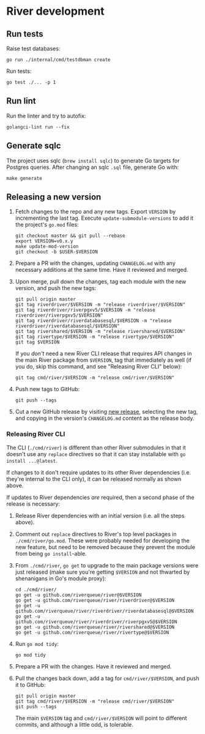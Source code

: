 # River development

## Run tests

Raise test databases:

    go run ./internal/cmd/testdbman create

Run tests:

    go test ./... -p 1

## Run lint

Run the linter and try to autofix:

    golangci-lint run --fix

## Generate sqlc

The project uses sqlc (`brew install sqlc`) to generate Go targets for Postgres
queries. After changing an sqlc `.sql` file, generate Go with:

    make generate

## Releasing a new version

1. Fetch changes to the repo and any new tags. Export `VERSION` by incrementing the last tag. Execute `update-submodule-versions` to add it the project's `go.mod` files:

    ```shell
    git checkout master && git pull --rebase
    export VERSION=v0.x.y
    make update-mod-version
    git checkout -b $USER-$VERSION
    ```

2. Prepare a PR with the changes, updating `CHANGELOG.md` with any necessary additions at the same time. Have it reviewed and merged.

3. Upon merge, pull down the changes, tag each module with the new version, and push the new tags:


    ```shell
    git pull origin master
    git tag riverdriver/$VERSION -m "release riverdriver/$VERSION"
    git tag riverdriver/riverpgxv5/$VERSION -m "release riverdriver/riverpgxv5/$VERSION"
    git tag riverdriver/riverdatabasesql/$VERSION -m "release riverdriver/riverdatabasesql/$VERSION"
    git tag rivershared/$VERSION -m "release rivershared/$VERSION"
    git tag rivertype/$VERSION -m "release rivertype/$VERSION"
    git tag $VERSION
    ```

    If you _don't_ need a new River CLI release that requires API changes in the main River package from `$VERSION`, tag that immediately as well (if you do, skip this command, and see "Releasing River CLI" below):

    ```shell
    git tag cmd/river/$VERSION -m "release cmd/river/$VERSION"
    ```

4. Push new tags to GitHub:

    ```shell
    git push --tags
    ```

5. Cut a new GitHub release by visiting [new release](https://github.com/riverqueue/river/releases/new), selecting the new tag, and copying in the version's `CHANGELOG.md` content as the release body.

### Releasing River CLI

The CLI (`./cmd/river`) is different than other River submodules in that it doesn't use any `replace` directives so that it can stay installable with `go install ...@latest`.

If changes to it don't require updates to its other River dependencies (i.e. they're internal to the CLI only), it can be released normally as shown above.

If updates to River dependencies _are_ required, then a second phase of the release is necessary:

1. Release River dependencies with an initial version (i.e. all the steps above).

2. Comment out `replace` directives to River's top level packages in `./cmd/river/go.mod`. These were probably needed for developing the new feature, but need to be removed because they prevent the module from being `go install`-able.

3. From `./cmd/river`, `go get` to upgrade to the main package versions were just released (make sure you're getting `$VERSION` and not thwarted by shenanigans in Go's module proxy):

    ```shell
    cd ./cmd/river/
    go get -u github.com/riverqueue/river@$VERSION
    go get -u github.com/riverqueue/river/riverdriver@$VERSION
    go get -u github.com/riverqueue/river/riverdriver/riverdatabasesql@$VERSION
    go get -u github.com/riverqueue/river/riverdriver/riverpgxv5@$VERSION
    go get -u github.com/riverqueue/river/rivershared@$VERSION
    go get -u github.com/riverqueue/river/rivertype@$VERSION
    ```

4. Run `go mod tidy`:

    ```shell
    go mod tidy
    ```

5. Prepare a PR with the changes. Have it reviewed and merged.

6. Pull the changes back down, add a tag for `cmd/river/$VERSION`, and push it to GitHub:

    ```shell
    git pull origin master
    git tag cmd/river/$VERSION -m "release cmd/river/$VERSION"
    git push --tags
    ```

    The main `$VERSION` tag and `cmd/river/$VERSION` will point to different commits, and although a little odd, is tolerable.
